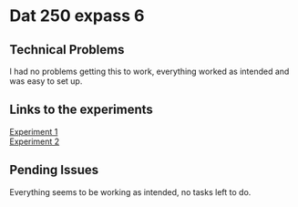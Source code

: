 # Dat 250 expass 6


## Technical Problems

I had no problems getting this to work, everything worked as intended and was easy to set up. 

## Links to the experiments

[Experiment 1](https://github.com/Gudolv/expass6-experiment1) \
[Experiment 2](https://github.com/Gudolv/expass6-experiment2)

## Pending Issues

Everything seems to be working as intended, no tasks left to do.
